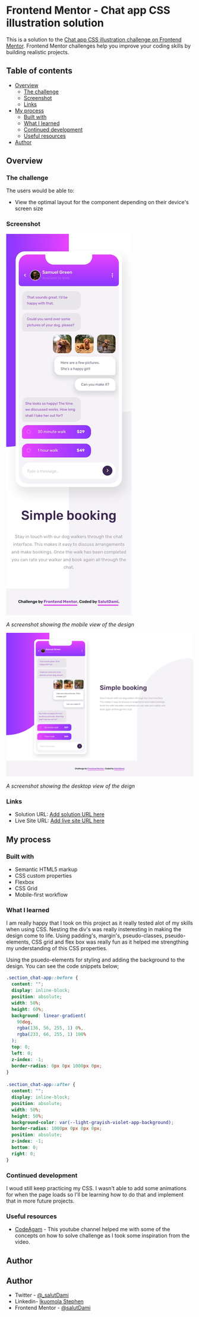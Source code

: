 # Frontend Mentor - Chat app CSS illustration solution

This is a solution to the [Chat app CSS illustration challenge on Frontend Mentor](https://www.frontendmentor.io/challenges/chat-app-css-illustration-O5auMkFqY). Frontend Mentor challenges help you improve your coding skills by building realistic projects.

## Table of contents

- [Overview](#overview)
  - [The challenge](#the-challenge)
  - [Screenshot](#screenshot)
  - [Links](#links)
- [My process](#my-process)
  - [Built with](#built-with)
  - [What I learned](#what-i-learned)
  - [Continued development](#continued-development)
  - [Useful resources](#useful-resources)
- [Author](#author)

## Overview

### The challenge

The users would be able to:

- View the optimal layout for the component depending on their device's screen size

### Screenshot

![Mobile View](./screenshots/Mobile.jpeg)

_A screenshot showing the mobile view of the design_

![Desktop View](./screenshots/Desktop.jpeg)

_A screenshot showing the desktop view of the deign_

### Links

- Solution URL: [Add solution URL here](https://github.com/stephenikuomola/chat-app)
- Live Site URL: [Add live site URL here](https://stephenikuomola.github.io/chat-app/)

## My process

### Built with

- Semantic HTML5 markup
- CSS custom properties
- Flexbox
- CSS Grid
- Mobile-first workflow

### What I learned

I am really happy that I took on this project as it really tested alot of my skills when using CSS. Nesting the div's was really insteresting in making the design come to life. Using padding's, margin's, pseudo-classes, pseudo-elements, CSS grid and flex box was really fun as it helped me strengthing my understanding of this CSS properties.

Using the psuedo-elements for styling and adding the background to the design. You can see the code snippets below;

```css
.section_chat-app::before {
  content: "";
  display: inline-block;
  position: absolute;
  width: 50%;
  height: 60%;
  background: linear-gradient(
    90deg,
    rgba(136, 56, 255, 1) 0%,
    rgba(233, 66, 255, 1) 100%
  );
  top: 0;
  left: 0;
  z-index: -1;
  border-radius: 0px 0px 1000px 0px;
}

.section_chat-app::after {
  content: "";
  display: inline-block;
  position: absolute;
  width: 50%;
  height: 50%;
  background-color: var(--light-grayish-violet-app-background);
  border-radius: 1000px 0px 0px 0px;
  position: absolute;
  z-index: -1;
  bottom: 0;
  right: 0;
}
```

### Continued development

I woud still keep practicing my CSS. I wasn't able to add some animations for when the page loads so I'll be learning how to do that and implement that in more future projects.

### Useful resources

- [CodeAgam](https://www.youtube.com/watch?v=3snWNzmbpus) - This youtube channel helped me with some of the concepts on how to solve challenge as I took some inspiration from the video.

## Author

## Author

- Twitter - [@\_salutDami](https://www.twitter.com/stephenikuomola)
- Linkedin- [Ikuomola Stephen](https://www.linkedin.com/in/ikuomola-stephen/)
- Frontend Mentor - [@salutDami](https://www.frontendmentor.io/profile/stephenikuomola)
